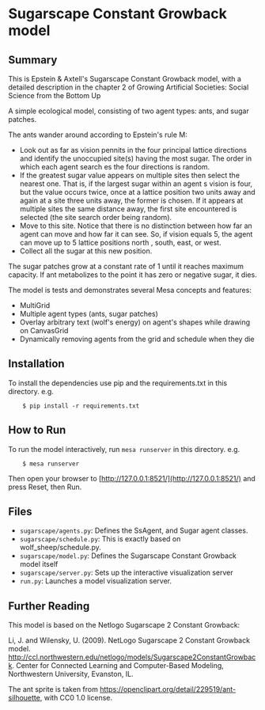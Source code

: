 # Sugarscape Constant Growback model

## Summary

This is Epstein & Axtell's Sugarscape Constant Growback model, with a detailed
description in the chapter 2 of Growing Artificial Societies: Social Science from the Bottom Up

A simple ecological model, consisting of two agent types: ants, and sugar
patches.

The ants wander around according to Epstein's rule M:
- Look out as far as vision pennits in the four principal lattice directions and identify the unoccupied site(s) having the most sugar. The order in which each agent search es the four directions is random.
- If the greatest sugar value appears on multiple sites then select the nearest one. That is, if the largest sugar within an agent s vision is four, but the value occurs twice, once at a lattice position two units away and again at a site three units away, the former is chosen. If it appears at multiple sites the same distance away, the first site encountered is selected (the site search order being random).
- Move to this site. Notice that there is no distinction between how far an agent can move and how far it can see. So, if vision equals 5, the agent can move up to 5 lattice positions north , south, east, or west.
- Collect all the sugar at this new position.

The sugar patches grow at a constant rate of 1 until it reaches maximum capacity. If ant metabolizes to the point it has zero or negative sugar, it dies.


The model is tests and demonstrates several Mesa concepts and features:
 - MultiGrid
 - Multiple agent types (ants, sugar patches)
 - Overlay arbitrary text (wolf's energy) on agent's shapes while drawing on CanvasGrid
 - Dynamically removing agents from the grid and schedule when they die

## Installation

To install the dependencies use pip and the requirements.txt in this directory. e.g.

```
    $ pip install -r requirements.txt
```

## How to Run

To run the model interactively, run ``mesa runserver`` in this directory. e.g.

```
    $ mesa runserver
```

Then open your browser to [http://127.0.0.1:8521/](http://127.0.0.1:8521/) and press Reset, then Run.

## Files

* ``sugarscape/agents.py``: Defines the SsAgent, and Sugar agent classes.
* ``sugarscape/schedule.py``: This is exactly based on wolf_sheep/schedule.py.
* ``sugarscape/model.py``: Defines the Sugarscape Constant Growback model itself
* ``sugarscape/server.py``: Sets up the interactive visualization server
* ``run.py``: Launches a model visualization server.

## Further Reading

This model is based on the Netlogo Sugarscape 2 Constant Growback:

Li, J. and Wilensky, U. (2009). NetLogo Sugarscape 2 Constant Growback model.
http://ccl.northwestern.edu/netlogo/models/Sugarscape2ConstantGrowback.
Center for Connected Learning and Computer-Based Modeling,
Northwestern University, Evanston, IL.

The ant sprite is taken from https://openclipart.org/detail/229519/ant-silhouette, with CC0 1.0 license.
